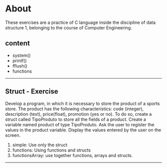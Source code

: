 # About

These exercises are a practice of C language inside the discipline of data structure 1, belonging to the course of Computer Engineering.

## content

- system()
- printf()
- fflush()
- functions

---

## Struct - Exercise

Develop a program, in which it is necessary to store the product of a sports store. The product has the following characteristics:
code (integer), description (text), price(float), promotion (yes or no).
To do so, create a struct called TipoProduto to store all the fields of a product.
Create a variable named product of type TipoProduto. Ask the user to register the values in the product variable. Display the values entered by the user on the screen.

  1. simple: Use only the struct
  2. functions: Using functions and structs
  3. functionsArray: use together functions, arrays and structs.

  ---
